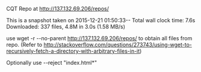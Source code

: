 CQT Repo at http://137.132.69.206/repos/

This is a snapshot taken on 2015-12-21 01:50:33--
Total wall clock time: 7.6s
Downloaded: 337 files, 4.8M in 3.0s (1.58 MB/s)

use wget -r --no-parent http://137.132.69.206/repos/ to obtain all files from repo. (Refer to http://stackoverflow.com/questions/273743/using-wget-to-recursively-fetch-a-directory-with-arbitrary-files-in-it)

Optionally use --reject "index.html*"
